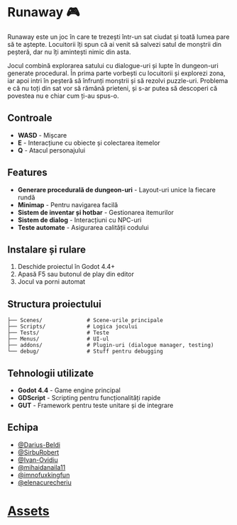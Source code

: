 # Runaway 🎮

Runaway este un joc în care te trezești într-un sat ciudat și toată lumea pare să te aștepte. Locuitorii îți spun că ai venit să salvezi satul de monștrii din peșteră, dar nu îți amintești nimic din asta.

Jocul combină explorarea satului cu dialogue-uri și lupte în dungeon-uri generate procedural. În prima parte vorbești cu locuitorii și explorezi zona, iar apoi intri în peșteră să înfrunți monștrii și să rezolvi puzzle-uri. Problema e că nu toți din sat vor să rămână prieteni, și s-ar putea să descoperi că povestea nu e chiar cum ți-au spus-o.

## Controale

- **WASD** - Mișcare
- **E** - Interacțiune cu obiecte și colectarea itemelor
- **Q** - Atacul personajului

## Features

- **Generare procedurală de dungeon-uri** - Layout-uri unice la fiecare rundă
- **Minimap** - Pentru navigarea facilă
- **Sistem de inventar și hotbar** - Gestionarea itemurilor
- **Sistem de dialog** - Interacțiuni cu NPC-uri
- **Teste automate** - Asigurarea calității codului

## Instalare și rulare

1. Deschide proiectul în Godot 4.4+
2. Apasă F5 sau butonul de play din editor
3. Jocul va porni automat

## Structura proiectului

```
├── Scenes/              # Scene-urile principale
├── Scripts/             # Logica jocului
├── Tests/               # Teste 
├── Menus/               # UI-ul
├── addons/              # Plugin-uri (dialogue manager, testing)
└── debug/               # Stuff pentru debugging
```

## Tehnologii utilizate

- **Godot 4.4** - Game engine principal
- **GDScript** - Scripting pentru funcționalități rapide
- **GUT** - Framework pentru teste unitare și de integrare

## Echipa

- [@Darius-Beldi](https://github.com/Darius-Beldi)
- [@SirbuRobert](https://github.com/SirbuRobert)
- [@Ivan-Ovidiu](https://github.com/Ivan-Ovidiu)
- [@mihaidanaila11](https://github.com/mihaidanaila11)
- [@imnofuxkingfun](https://github.com/imnofuxkingfun)
- [@elenacurecheriu](https://github.com/elenacurecheriu)


# [Assets](https://drive.google.com/drive/folders/1uw6KGl9DCcsgoNFjHLXfY_HOtzUkLvVX?usp=sharing)
